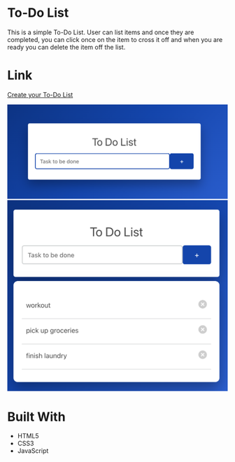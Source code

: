 # To-Do List
This is a simple To-Do List. User can list items and once they are completed, you can click once on the item to cross it off and when you are ready you can delete the item off the list.

# Link
[Create your To-Do List](https://trivera777.github.io/ToDoList/)

![To Do List](./todolist.png)
![To Do List](./list.png)

# Built With
- HTML5
- CSS3
- JavaScript